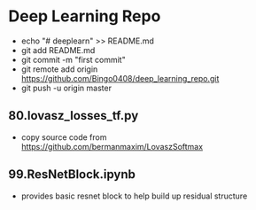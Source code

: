 # Deep Learning Repo

+ echo "# deeplearn" >> README.md
+ git add README.md
+ git commit -m "first commit"
+ git remote add origin https://github.com/Bingo0408/deep_learning_repo.git
+ git push -u origin master

## 80.lovasz_losses_tf.py
+ copy source code from https://github.com/bermanmaxim/LovaszSoftmax

## 99.ResNetBlock.ipynb
+ provides basic resnet block to help build up residual structure
